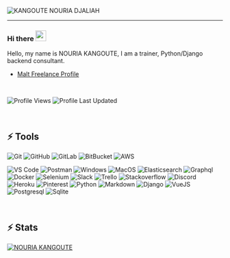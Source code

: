 ![KANGOUTE NOURIA DJALIAH](puzzle.jpg)

---

### Hi there <img src="https://media.giphy.com/media/hvRJCLFzcasrR4ia7z/giphy.gif" width="25px"></a>

Hello, my name is NOURIA KANGOUTE, I am a trainer, Python/Django backend consultant.

<!-- - [Codingame Profile](https://www.codingame.com/profile/22eb2c9be8f4df30ce3e730439abedde1074114) -->
- [Malt Freelance Profile](https://www.malt.ch/profile/nouriadjaliahkangoute)

<br />

![Profile Views](https://komarev.com/ghpvc/?username=NouKD&label=Profile%20views&color=0e75b6&style=flat)
![Profile Last Updated](https://img.shields.io/github/last-commit/NouKD/NouKD/main?label=Last%20updated&style=flat)

<br />

## ⚡ Tools

<!-- CODE VERSION -->
![Git](https://img.shields.io/badge/-Git-black?style=for-the-badge&logo=git)
![GitHub](https://img.shields.io/badge/-GitHub-181717?style=for-the-badge&logo=github)
![GitLab](https://img.shields.io/badge/-GitLab-FCA121?style=for-the-badge&logo=gitlab)
![BitBucket](https://img.shields.io/badge/-BitBucket-darkblue?style=for-the-badge&logo=bitbucket) <!-- DEV TOOLS -->
![AWS](https://img.shields.io/badge/AWS-%23FF9900.svg?style=for-the-badge&logo=amazon-aws&logoColor=white)
<!-- ![DIGITALOCEAN](https://github.com/MikeCodesDotNET/ColoredBadges/blob/master/svg/dev/services/digitalocean.svg?style=for-the-badge&logo=digitalocean&logoColor=white) -->
![VS Code](https://img.shields.io/badge/-VS%20Code-007ACC?style=for-the-badge&logo=visual-studio-code)
![Postman](https://img.shields.io/badge/Postman-black?style=for-the-badge&logo=postman) <!-- OPERATING SYSTEM -->
![Windows](https://img.shields.io/badge/Windows-0078D6?style=for-the-badge&logo=windows&logoColor=white)
![MacOS](https://img.shields.io/badge/mac%20os-000000?style=for-the-badge&logo=apple&logoColor=white) <!-- OTHERS TOOLS -->
![Elasticsearch](https://img.shields.io/badge/Elasticsearch-005571?style=for-the-badge&logo=elasticsearch)
![Graphql](https://img.shields.io/badge/GraphQl-E10098?style=for-the-badge&logo=graphql&logoColor=white)
![Docker](https://img.shields.io/badge/Docker-2CA5E0?style=for-the-badge&logo=docker&logoColor=white)
![Selenium](https://img.shields.io/badge/Selenium-43B02A?style=for-the-badge&logo=Selenium&logoColor=white) <!-- OTHERS SOFTWAR -->
![Slack](https://img.shields.io/badge/Slack-4A154B?style=for-the-badge&logo=slack&logoColor=white)
![Trello](https://img.shields.io/badge/Trello-0052CC?style=for-the-badge&logo=trello&logoColor=white)
![Stackoverflow](https://aleen42.github.io/badges/src/stackoverflow.svg?style=for-the-badge)
![Discord](https://img.shields.io/badge/Discord-black?style=for-the-badge&logo=discord)
![Heroku](https://img.shields.io/badge/Heroku-430098?style=for-the-badge&logo=heroku&logoColor=white)
![Pinterest](https://img.shields.io/badge/Pinterest-%23E60023.svg?&style=for-the-badge&logo=Pinterest&logoColor=white) <!-- DEV LANGUAGE -->
![Python](https://img.shields.io/badge/-Python-black?style=for-the-badge&logo=Python)
![Markdown](https://img.shields.io/badge/Markdown-000000?style=for-the-badge&logo=markdown&logoColor=white) <!-- FRAMEWORKS -->
![Django](https://img.shields.io/badge/Django-092E20?style=for-the-badge&logo=django&logoColor=white)
![VueJS](https://img.shields.io/badge/Vue.js-35495E?style=for-the-badge&logo=vue.js&logoColor=4FC08D) <!-- DATABASE -->
![Postgresql](https://img.shields.io/badge/PostgreSQL-316192?style=for-the-badge&logo=postgresql&logoColor=white)
![Sqlite](https://img.shields.io/badge/SQLite-07405E?style=for-the-badge&logo=sqlite&logoColor=white)

<!--
![Kivy]()
![KivyMD]()
![DjangoRestFramework]()
-->

<br />

## ⚡ Stats

<!-- [![STATES](https://github-readme-streak-stats.herokuapp.com/?user=NouKD&theme=dracula)](https://github.com/NouKD/github-readme-stats) -->
[![NOURIA KANGOUTE](https://github-readme-stats.vercel.app/api?username=NouKD&show_icons=true&theme=dracula)](https://github.com/NouKD/github-readme-stats)

<!--
[![Top Langs](https://github-readme-stats.vercel.app/api/top-langs/?username=NouKD&langs_count=10&theme=dracula)](https://github.com/NouKD/github-readme-stats)
![Visitor](https://visitor-badge.laobi.icu/badge?page_id=NouKD.NouKD)
-->

<!-- <br />

<a href="https://github.com/NouKD/french-def" target="_blank">
  <img align="center" src="https://github-readme-stats.vercel.app/api/pin/?username=NouKD&repo=french-def&theme=dracula"">
</a> &nbsp;&nbsp;

<a href="https://github.com/NouKD/kvtemplate7" target="_blank">
  <img align="center" src="https://github-readme-stats.vercel.app/api/pin/?username=NouKD&repo=kvtemplate7&theme=dracula"">
</a> &nbsp;&nbsp;

---

<a href="https://github.com/NouKD/screen-02" target="_blank">
  <img align="center" src="https://github-readme-stats.vercel.app/api/pin/?username=NouKD&repo=screen-02&theme=dracula"">
</a> &nbsp;&nbsp;

<a href="https://github.com/NouKD/screen-01" target="_blank">
  <img align="center" src="https://github-readme-stats.vercel.app/api/pin/?username=NouKD&repo=screen-01&theme=dracula"">
</a> &nbsp;&nbsp;

---

<a href="https://github.com/NouKD/kvtemplate4" target="_blank">
  <img align="center" src="https://github-readme-stats.vercel.app/api/pin/?username=NouKD&repo=kvtemplate4&theme=dracula"">
</a> &nbsp;&nbsp;

<a href="https://github.com/NouKD/kvtemplate5" target="_blank">
  <img align="center" src="https://github-readme-stats.vercel.app/api/pin/?username=NouKD&repo=kvtemplate5&theme=dracula"">
</a> &nbsp;&nbsp;

---

<a href="https://github.com/NouKD/kvtemplate9" target="_blank">
  <img align="center" src="https://github-readme-stats.vercel.app/api/pin/?username=NouKD&repo=kvtemplate9&theme=dracula"">
</a> &nbsp;&nbsp;

<a href="https://github.com/NouKD/kvtemplate10" target="_blank">
  <img align="center" src="https://github-readme-stats.vercel.app/api/pin/?username=NouKD&repo=kvtemplate10&theme=dracula"">
</a> -->

<br />

<!--
**NouKD/NouKD** is a ✨ _special_ ✨ repository because its `README.md` (this file) appears on your GitHub profile.
Here are some ideas to get you started:
- 🔭 I’m currently working on ...
- 🌱 I’m currently learning ...
- 👯 I’m looking to collaborate on ...
- 🤔 I’m looking for help with ...
- 💬 Ask me about ...
- 📫 How to reach me: ...
- 😄 Pronouns: ...
- ⚡ Fun fact: ...
-->